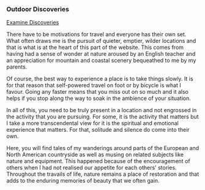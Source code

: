 ### Outdoor Discoveries

[Examine Discoveries](/outdoors)

There have to be motivations for travel and everyone has their own set. What often draws me is the pursuit of quieter, emptier, wilder locations and that is what is at the heart of this part of the website. This comes from having had a sense of wonder at nature aroused by an English teacher and an appreciation for mountain and coastal scenery bequeathed to me by my parents.

Of course, the best way to experience a place is to take things slowly. It is for that reason that self-powered travel on foot or by bicycle is what I favour. Going any faster means that you miss out on so much and it also helps if you stop along the way to soak in the ambience of your situation.

In all of this, you need to be truly present in a location and not engrossed in the activity that you are pursuing. For some, it is the activity that matters but I take a more transcendental view for it is the spiritual and emotional experience that matters. For that, solitude and silence do come into their own.

Here, you will find tales of my wanderings around parts of the European and North American countryside as well as musing on related subjects like nature and equipment. This happened because of the encouragement of others when I had not realised our appetite for each others' stories. Throughout the travails of life, nature remains a place of restoration and that adds to the enduring memories of beauty that we often gain.